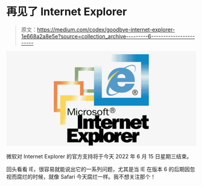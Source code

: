 # 再见了 Internet Explorer

> 原文：<https://medium.com/codex/goodbye-internet-explorer-1e668a2a8e5e?source=collection_archive---------6----------------------->

![](img/2e256b34d8ea2171c42bb647dc962d4a.png)

微软对 Internet Explorer 的官方支持将于今天 2022 年 6 月 15 日星期三结束。

回头看看 IE，很容易就能说出它的一系列问题，尤其是当 IE 在版本 6 的后期因忽视而腐烂的时候，就像 Safari 今天腐烂一样。我不想关注那个！